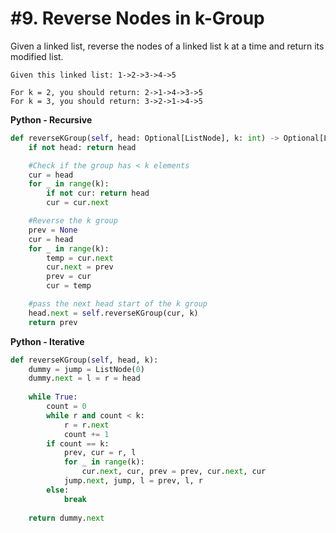 # #9. Reverse Nodes in k-Group

Given a linked list, reverse the nodes of a linked list k at a time and return its modified list.


```
Given this linked list: 1->2->3->4->5

For k = 2, you should return: 2->1->4->3->5
For k = 3, you should return: 3->2->1->4->5
```

**Python - Recursive**
```python
def reverseKGroup(self, head: Optional[ListNode], k: int) -> Optional[ListNode]:
    if not head: return head

    #Check if the group has < k elements
    cur = head
    for _ in range(k):
        if not cur: return head
        cur = cur.next

    #Reverse the k group
    prev = None
    cur = head
    for _ in range(k):
        temp = cur.next
        cur.next = prev
        prev = cur
        cur = temp

    #pass the next head start of the k group
    head.next = self.reverseKGroup(cur, k)
    return prev
```

**Python - Iterative**
```python
def reverseKGroup(self, head, k):
    dummy = jump = ListNode(0)
    dummy.next = l = r = head
    
    while True:
        count = 0
        while r and count < k:
            r = r.next
            count += 1
        if count == k:
            prev, cur = r, l
            for _ in range(k):
                cur.next, cur, prev = prev, cur.next, cur
            jump.next, jump, l = prev, l, r
        else:
            break
    
    return dummy.next 
```
